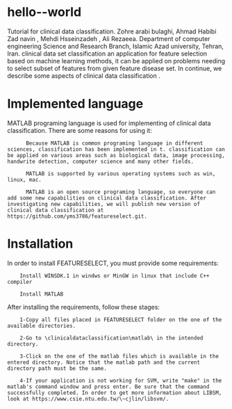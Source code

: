 # hello--world
Tutorial for clinical data classification. Zohre arabi bulaghi, Ahmad Habibi Zad navin ,  Mehdi Hsseinzadeh , Ali Rezaeea. Department  of  computer engineering Science and Research Branch, Islamic Azad university, Tehran, Iran.  clinical data set classification an application for feature selection based on machine learning methods, it can be applied on problems needing to select subset of features from given feature disease set. In continue, we describe some aspects of clinical data classification .


# Implemented language

MATLAB programing language is used for implementing of clinical data classification. There are some reasons for using it:

          Because MATLAB is common programing language in different sciences, classification has been implemented in t. classification can be applied on various areas such as biological data, image processing, handwrite detection, computer science and many other fields.

          MATLAB is supported by various operating systems such as win, linux, mac.

          MATLAB is an open source programing language, so everyone can add some new capabilities on clinical data classification. After investigating new capabilities, we will publish new version of clinical data classification at https://github.com/yms3786/featureselect.git.


# Installation

In order to install FEATURESELECT, you must provide some requirements:

        Install WINSDK.1 in windws or MinGW in linux that include C++ compiler

        Install MATLAB
        

After installing the requirements, follow these stages:

        1-Copy all files placed in FEATURESELECT folder on the one of the available directories.

        2-Go to \clinicaldataclassification\matlab\ in the intended directory.

        3-Click on the one of the matlab files which is available in the entered directory. Notice that the matlab path and the current directory path must be the same.

        4-If your application is not working for SVM, write "make" in the matlab's command window and press enter. Be sure that the command successfully completed. In order to get more information about LIBSM, look at https://www.csie.ntu.edu.tw/\~cjlin/libsvm/.
        
        
        
